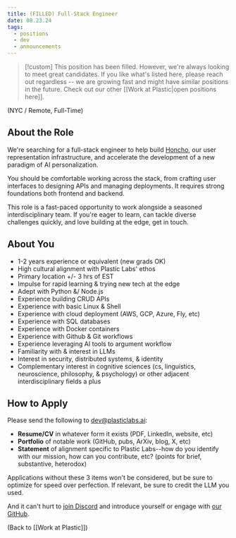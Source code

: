 ```yaml
---
title: (FILLED) Full-Stack Engineer
date: 08.23.24
tags:
  - positions
  - dev
  - announcements
---
```


> [!custom] This position has been filled. However, we're always looking to meet great candidates. If you like what's listed here, please reach out regardless -- we are growing fast and might have similar positions in the future.
> Check out our other [[Work at Plastic|open positions here]].

(NYC / Remote, Full-Time)

## About the Role

We're searching for a full-stack engineer to help build [Honcho](https://honcho.dev), our user representation infrastructure, and accelerate the development of a new paradigm of AI personalization.

You should be comfortable working across the stack, from crafting user interfaces to designing APIs and managing deployments. It requires strong foundations both frontend and backend.

This role is a fast-paced opportunity to work alongside a seasoned interdisciplinary team. If you're eager to learn, can tackle diverse challenges quickly, and love building at the edge, get in touch.

## About You

- 1-2 years experience or equivalent (new grads OK)
- High cultural alignment with Plastic Labs' ethos
- Primary location +/- 3 hrs of EST
- Impulse for rapid learning & trying new tech at the edge
- Adept with Python &/ Node.js
- Experience building CRUD APIs
- Experience with basic Linux & Shell
- Experience with cloud deployment (AWS, GCP, Azure, Fly, etc)
- Experience with SQL databases
- Experience with Docker containers
- Experience with Github & Git workflows
- Experience leveraging AI tools to argument workflow
- Familiarity with & interest in LLMs
- Interest in security, distributed systems, & identity
- Complementary interest in cognitive sciences (cs, linguistics, neuroscience, philosophy, & psychology) or other adjacent interdisciplinary fields a plus

## How to Apply

Please send the following to dev@plasticlabs.ai:

- **Resume/CV** in whatever form it exists (PDF, LinkedIn, website, etc)
- **Portfolio** of notable work (GitHub, pubs, ArXiv, blog, X, etc)
- **Statement** of alignment specific to Plastic Labs--how do you identify with our mission, how can you contribute, etc? (points for brief, substantive, heterodox)

Applications without these 3 items won't be considered, but be sure to optimize for speed over perfection. If relevant, be sure to credit the LLM you used.

And it can't hurt to [join Discord](https://discord.gg/plasticlabs) and introduce yourself or engage with [our GitHub](https://github.com/plastic-labs).

(Back to [[Work at Plastic]])

